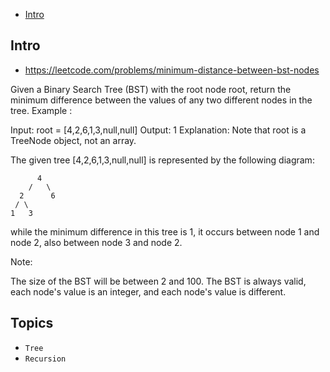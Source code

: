 - [Intro](#intro)

## Intro

- https://leetcode.com/problems/minimum-distance-between-bst-nodes

Given a Binary Search Tree (BST) with the root node root, return the minimum difference between the values of any two different nodes in the tree.
Example :

Input: root = [4,2,6,1,3,null,null]
Output: 1
Explanation:
Note that root is a TreeNode object, not an array.

The given tree [4,2,6,1,3,null,null] is represented by the following diagram:

          4
        /   \
      2      6
     / \    
    1   3  

while the minimum difference in this tree is 1, it occurs between node 1 and node 2, also between node 3 and node 2.

Note:

The size of the BST will be between 2 and 100.
The BST is always valid, each node's value is an integer, and each node's value is different.


## Topics

- `Tree`
- `Recursion`


